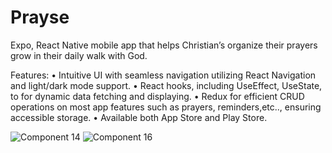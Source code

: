 ﻿# Prayse

Expo, React Native mobile app that helps Christian’s organize their prayers grow in their daily walk with God.

Features:
•	Intuitive UI with seamless navigation utilizing React Navigation and light/dark mode support.
•	React hooks, including UseEffect, UseState, to for dynamic data fetching and displaying.
•	Redux for efficient CRUD operations on most app features such as prayers, reminders,etc.., ensuring accessible storage.
•	Available both App Store and Play Store.

![Component 14](https://user-images.githubusercontent.com/89553922/202275219-968e651f-3316-4568-921b-23e2adb04719.png)
![Component 16](https://user-images.githubusercontent.com/89553922/202275232-c7b58ce1-4d3b-407e-b1fb-681aa63c103e.png)

